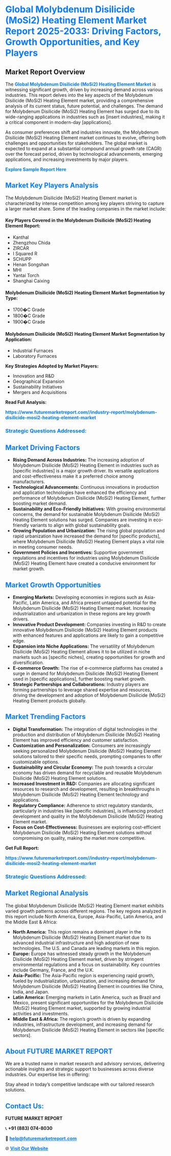 <h1 style="color: #007BFF;">Global Molybdenum Disilicide (MoSi2) Heating Element Market Report 2025-2033: Driving Factors, Growth Opportunities, and Key Players</h1>

<section id="overview">
<h2>Market Report Overview</h2>
<p>The <a href="https://www.futuremarketreport.com//industry-report/molybdenum-disilicide-mosi2-heating-element-market" style="color: #007BFF; text-decoration: none;"><strong>Global Molybdenum Disilicide (MoSi2) Heating Element Market</strong></a> is witnessing significant growth, driven by increasing demand across various industries. This report delves into the key aspects of the Molybdenum Disilicide (MoSi2) Heating Element market, providing a comprehensive analysis of its current status, future potential, and challenges. The demand for Molybdenum Disilicide (MoSi2) Heating Element has surged due to its wide-ranging applications in industries such as [insert industries], making it a critical component in modern-day [applications].</p>
<p>As consumer preferences shift and industries innovate, the Molybdenum Disilicide (MoSi2) Heating Element market continues to evolve, offering both challenges and opportunities for stakeholders. The global market is expected to expand at a substantial compound annual growth rate (CAGR) over the forecast period, driven by technological advancements, emerging applications, and increasing investments by major players.</p>
</section>

<section id="overview">
<p><a href="https://www.futuremarketreport.com//request-sample/reportId=76925" style="color: #007BFF; text-decoration: none;"><strong>Explore Sample Report Here</strong></a></p>
</section>

<section id="key-players">
<h2 style="color: #007BFF;">Market Key Players Analysis</h2>
<p>The Molybdenum Disilicide (MoSi2) Heating Element market is characterized by intense competition among key players striving to capture a larger market share. Some of the leading companies in the market include:</p>
<h4>Key Players Covered in the Molybdenum Disilicide (MoSi2) Heating Element Report:</h4>
<ul><li>Kanthal</li><li>Zhengzhou Chida</li><li>ZIRCAR</li><li>I Squared R</li><li>SCHUPP</li><li>Henan Songshan</li><li>MHI</li><li>Yantai Torch</li><li>Shanghai Caixing</li></ul>
<h4>Molybdenum Disilicide (MoSi2) Heating Element Market Segmentation by Type:</h4>
<ul><li>1700�C Grade</li><li>1800�C Grade</li><li>1900�C Grade</li></ul>

<h4>Molybdenum Disilicide (MoSi2) Heating Element Market Segmentation by Application:</h4>
<ul><li>Industrial Furnaces</li><li>Laboratory Furnaces</li></ul>
<p><strong>Key Strategies Adopted by Market Players:</strong></p>
<ul>
<li>Innovation and R&D</li>
<li>Geographical Expansion</li>
<li>Sustainability Initiatives</li>
<li>Mergers and Acquisitions</li>
</ul>
</section>

<section>
<p><strong>Read Full Analysis: </strong></p><a href="https://www.futuremarketreport.com//industry-report/molybdenum-disilicide-mosi2-heating-element-market" style="color: #007BFF; text-decoration: none;"><strong>https://www.futuremarketreport.com//industry-report/molybdenum-disilicide-mosi2-heating-element-market</strong></a>
<h3 style="color: #007BFF;">Strategic Questions Addressed:</h3>
</section>

<section id="driving-factors">
<h2 style="color: #007BFF;">Market Driving Factors</h2>
<ul>
<li><strong>Rising Demand Across Industries:</strong> The increasing adoption of Molybdenum Disilicide (MoSi2) Heating Element in industries such as [specific industries] is a major growth driver. Its versatile applications and cost-effectiveness make it a preferred choice among manufacturers.</li>
<li><strong>Technological Advancements:</strong> Continuous innovations in production and application technologies have enhanced the efficiency and performance of Molybdenum Disilicide (MoSi2) Heating Element, further boosting market demand.</li>
<li><strong>Sustainability and Eco-Friendly Initiatives:</strong> With growing environmental concerns, the demand for sustainable Molybdenum Disilicide (MoSi2) Heating Element solutions has surged. Companies are investing in eco-friendly variants to align with global sustainability goals.</li>
<li><strong>Growing Population and Urbanization:</strong> The rising global population and rapid urbanization have increased the demand for [specific products], where Molybdenum Disilicide (MoSi2) Heating Element plays a vital role in meeting consumer needs.</li>
<li><strong>Government Policies and Incentives:</strong> Supportive government regulations and incentives for industries using Molybdenum Disilicide (MoSi2) Heating Element have created a conducive environment for market growth.</li>
</ul>
</section>

<section id="growth-opportunities">
<h2 style="color: #007BFF;">Market Growth Opportunities</h2>
<ul>
<li><strong>Emerging Markets:</strong> Developing economies in regions such as Asia-Pacific, Latin America, and Africa present untapped potential for the Molybdenum Disilicide (MoSi2) Heating Element market. Increasing industrialization and urbanization in these regions are key growth drivers.</li>
<li><strong>Innovative Product Development:</strong> Companies investing in R&D to create innovative Molybdenum Disilicide (MoSi2) Heating Element products with enhanced features and applications are likely to gain a competitive edge.</li>
<li><strong>Expansion into Niche Applications:</strong> The versatility of Molybdenum Disilicide (MoSi2) Heating Element allows it to be utilized in niche markets such as [specific niches], creating opportunities for growth and diversification.</li>
<li><strong>E-commerce Growth:</strong> The rise of e-commerce platforms has created a surge in demand for Molybdenum Disilicide (MoSi2) Heating Element used in [specific applications], further boosting market growth.</li>
<li><strong>Strategic Partnerships and Collaborations:</strong> Industry players are forming partnerships to leverage shared expertise and resources, driving the development and adoption of Molybdenum Disilicide (MoSi2) Heating Element products globally.</li>
</ul>
</section>

<section id="trending-factors">
<h2 style="color: #007BFF;">Market Trending Factors</h2>
<ul>
<li><strong>Digital Transformation:</strong> The integration of digital technologies in the production and distribution of Molybdenum Disilicide (MoSi2) Heating Element has improved efficiency and customer satisfaction.</li>
<li><strong>Customization and Personalization:</strong> Consumers are increasingly seeking personalized Molybdenum Disilicide (MoSi2) Heating Element solutions tailored to their specific needs, prompting companies to offer customizable options.</li>
<li><strong>Sustainability and Circular Economy:</strong> The push towards a circular economy has driven demand for recyclable and reusable Molybdenum Disilicide (MoSi2) Heating Element solutions.</li>
<li><strong>Increased Investment in R&D:</strong> Companies are allocating significant resources to research and development, resulting in breakthroughs in Molybdenum Disilicide (MoSi2) Heating Element technology and applications.</li>
<li><strong>Regulatory Compliance:</strong> Adherence to strict regulatory standards, particularly in industries like [specific industries], is influencing product development and quality in the Molybdenum Disilicide (MoSi2) Heating Element market.</li>
<li><strong>Focus on Cost-Effectiveness:</strong> Businesses are exploring cost-efficient Molybdenum Disilicide (MoSi2) Heating Element solutions without compromising on quality, making the market more competitive.</li>
</ul>
</section>

<section>
<p><strong>Get Full Report: </strong></p><a href="https://www.futuremarketreport.com//industry-report/molybdenum-disilicide-mosi2-heating-element-market" style="color: #007BFF; text-decoration: none;"><strong>https://www.futuremarketreport.com//industry-report/molybdenum-disilicide-mosi2-heating-element-market</strong></a>
<h3 style="color: #007BFF;">Strategic Questions Addressed:</h3>
</section>


<section id="regional-analysis">
<h2 style="color: #007BFF;">Market Regional Analysis</h2>
<p>The global Molybdenum Disilicide (MoSi2) Heating Element market exhibits varied growth patterns across different regions. The key regions analyzed in this report include North America, Europe, Asia-Pacific, Latin America, and the Middle East & Africa:</p>
<ul>
<li><strong>North America:</strong> This region remains a dominant player in the Molybdenum Disilicide (MoSi2) Heating Element market due to its advanced industrial infrastructure and high adoption of new technologies. The U.S. and Canada are leading markets in this region.</li>
<li><strong>Europe:</strong> Europe has witnessed steady growth in the Molybdenum Disilicide (MoSi2) Heating Element market, driven by stringent environmental regulations and a focus on sustainability. Key countries include Germany, France, and the U.K.</li>
<li><strong>Asia-Pacific:</strong> The Asia-Pacific region is experiencing rapid growth, fueled by industrialization, urbanization, and increasing demand for Molybdenum Disilicide (MoSi2) Heating Element in countries like China, India, and Japan.</li>
<li><strong>Latin America:</strong> Emerging markets in Latin America, such as Brazil and Mexico, present significant opportunities for the Molybdenum Disilicide (MoSi2) Heating Element market, supported by growing industrial activities and investments.</li>
<li><strong>Middle East & Africa:</strong> The region’s growth is driven by expanding industries, infrastructure development, and increasing demand for Molybdenum Disilicide (MoSi2) Heating Element in sectors like [specific sectors].</li>
</ul>
</section>

<footer>
<h2 style="color: #007BFF;">About FUTURE MARKET REPORT</h2>
<p>We are a trusted name in market research and advisory services, delivering actionable insights and strategic support to businesses across diverse industries. Our expertise lies in offering:</p>

<p>Stay ahead in today’s competitive landscape with our tailored research solutions.</p>

<h2 style="color: #007BFF;">Contact Us:</h2>
<p><strong>FUTURE MARKET REPORT</strong></p>
<p>📞 <strong>+91 (883) 074-8030</strong></p>
<p>📧 <strong><a href="mailto:help@futuremarketreport.com" style="color: #007BFF;">help@futuremarketreport.com</a></strong></p>
<p>🌐 <strong><a href="https://www.futuremarketreport.com/" style="color: #007BFF;">Visit Our Website</a></strong></p>
</footer>